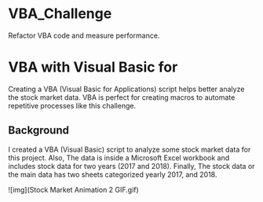 # VBA_Challenge
Refactor VBA code and measure performance.
 
 # VBA with Visual Basic for 
 Creating a VBA (Visual Basic for Applications) script helps better analyze the stock market data. VBA is perfect for creating macros to automate repetitive processes like this challenge.
 
 ## Background
 I created a VBA (Visual Basic) script to analyze some stock market data for this project. Also, The data is inside a Microsoft Excel workbook and includes stock data for two years (2017 and 2018). Finally, The stock data or the main data has two sheets categorized yearly 2017, and 2018.

![img](Stock Market Animation 2 GIF.gif)




